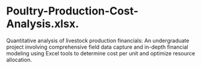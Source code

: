# Poultry-Production-Cost-Analysis.xlsx.
Quantitative analysis of livestock production financials: An undergraduate project involving comprehensive field data capture and in-depth financial modeling using Excel tools to determine cost per unit and optimize resource allocation.
